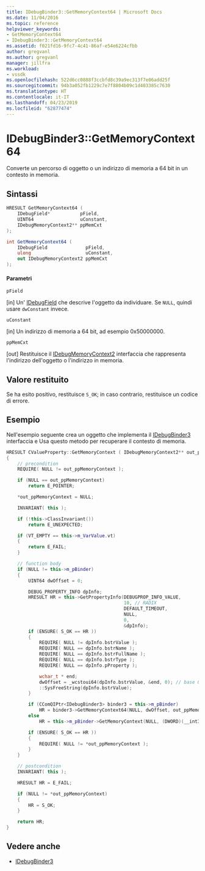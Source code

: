 ```yaml
---
title: IDebugBinder3::GetMemoryContext64 | Microsoft Docs
ms.date: 11/04/2016
ms.topic: reference
helpviewer_keywords:
- GetMemoryContext64
- IDebugBinder3::GetMemoryContext64
ms.assetid: f021fd16-9fc7-4c41-86af-e54e6224cfbb
author: gregvanl
ms.author: gregvanl
manager: jillfra
ms.workload:
- vssdk
ms.openlocfilehash: 522d6cc0888f3ccbfd8c39a9ec313f7e06add25f
ms.sourcegitcommit: 94b3a052fb1229c7e7f8804b09c1d403385c7630
ms.translationtype: HT
ms.contentlocale: it-IT
ms.lasthandoff: 04/23/2019
ms.locfileid: "62877474"
---
```

# <a name="idebugbinder3getmemorycontext64"></a>IDebugBinder3::GetMemoryContext64
Converte un percorso di oggetto o un indirizzo di memoria a 64 bit in un contesto in memoria.

## <a name="syntax"></a>Sintassi

```cpp
HRESULT GetMemoryContext64 (
    IDebugField*           pField,
    UINT64                 uConstant,
    IDebugMemoryContext2** ppMemCxt
);
```

```csharp
int GetMemoryContext64 (
    IDebugField              pField,
    ulong                    uConstant,
    out IDebugMemoryContext2 ppMemCxt
);
```

#### <a name="parameters"></a>Parametri
`pField`

 [in] Un' [IDebugField](../../../extensibility/debugger/reference/idebugfield.md) che descrive l'oggetto da individuare. Se `NULL`, quindi usare `dwConstant` invece.

`uConstant`

 [in] Un indirizzo di memoria a 64 bit, ad esempio 0x50000000.

`ppMemCxt`

 [out] Restituisce il [IDebugMemoryContext2](../../../extensibility/debugger/reference/idebugmemorycontext2.md) interfaccia che rappresenta l'indirizzo dell'oggetto o l'indirizzo in memoria.

## <a name="return-value"></a>Valore restituito
Se ha esito positivo, restituisce `S_OK`; in caso contrario, restituisce un codice di errore.

## <a name="example"></a>Esempio
Nell'esempio seguente crea un oggetto che implementa il [IDebugBinder3](../../../extensibility/debugger/reference/idebugbinder3.md) interfaccia e Usa questo metodo per recuperare il contesto di memoria.

```cpp
HRESULT CValueProperty::GetMemoryContext ( IDebugMemoryContext2** out_ppMemoryContext )
{
    // precondition
    REQUIRE( NULL != out_ppMemoryContext );

    if (NULL == out_ppMemoryContext)
        return E_POINTER;

    *out_ppMemoryContext = NULL;

    INVARIANT( this );

    if (!this->ClassInvariant())
        return E_UNEXPECTED;

    if (VT_EMPTY == this->m_VarValue.vt)
    {
        return E_FAIL;
    }

    // function body
    if (NULL != this->m_pBinder)
    {
        UINT64 dwOffset = 0;

        DEBUG_PROPERTY_INFO dpInfo;
        HRESULT HR = this->GetPropertyInfo(DEBUGPROP_INFO_VALUE,
                                           10, // RADIX
                                           DEFAULT_TIMEOUT,
                                           NULL,
                                           0,
                                           &dpInfo);
        if (ENSURE( S_OK == HR ))
        {
            REQUIRE( NULL != dpInfo.bstrValue );
            REQUIRE( NULL == dpInfo.bstrName );
            REQUIRE( NULL == dpInfo.bstrFullName );
            REQUIRE( NULL == dpInfo.bstrType );
            REQUIRE( NULL == dpInfo.pProperty );

            wchar_t * end;
            dwOffset = _wcstoui64(dpInfo.bstrValue, &end, 0); // base 0 to allow 0x if it's ever output
            ::SysFreeString(dpInfo.bstrValue);
        }

        if (CComQIPtr<IDebugBinder3> binder3 = this->m_pBinder)
            HR = binder3->GetMemoryContext64(NULL, dwOffset, out_ppMemoryContext);
        else
            HR = this->m_pBinder->GetMemoryContext(NULL, (DWORD)(__int32)dwOffset, out_ppMemoryContext);

        if (ENSURE( S_OK == HR ))
        {
            REQUIRE( NULL != *out_ppMemoryContext );
        }
    }

    // postcondition
    INVARIANT( this );

    HRESULT HR = E_FAIL;

    if (NULL != *out_ppMemoryContext)
    {
        HR = S_OK;
    }

    return HR;
}
```

## <a name="see-also"></a>Vedere anche
- [IDebugBinder3](../../../extensibility/debugger/reference/idebugbinder3.md)
